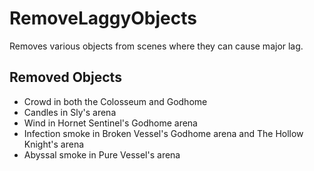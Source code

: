 # RemoveLaggyObjects

Removes various objects from scenes where they can cause major lag.

## Removed Objects
* Crowd in both the Colosseum and Godhome
* Candles in Sly's arena
* Wind in Hornet Sentinel's Godhome arena
* Infection smoke in Broken Vessel's Godhome arena and The Hollow Knight's arena
* Abyssal smoke in Pure Vessel's arena